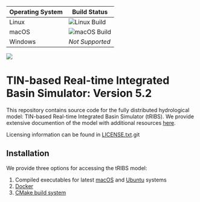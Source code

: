 | Operating System | Build Status |
|------------------|--------------|
| Linux            | ![Linux Build](https://img.shields.io/github/actions/workflow/status/tribshms/tRIBS/compile_and_test_linux.yml) |
| macOS            | ![macOS Build](https://img.shields.io/github/actions/workflow/status/tribshms/tRIBS/compile_and_test_macos.yml)|
| Windows          | *Not Supported* |

![](https://img.shields.io/readthedocs/tribshms)

# TIN-based Real-time Integrated Basin Simulator: Version 5.2
This repository contains source code for the fully distributed hydrological model: TIN-based Real-time Integrated Basin Simulator (tRIBS). We provide extensive documention of the model with additional resources [here](https://tribshms.readthedocs.io/en/latest/).

Licensing information can be found in [LICENSE.txt](./LICENSE.txt).git 

## Installation 
We provide three options for accessing the tRIBS model:

1) Compiled executables for latest [macOS]() and [Ubuntu]() systems
2) [Docker](https://tribshms.readthedocs.io/en/latest/man/Docker.html)
3) [CMake build system](https://tribshms.readthedocs.io/en/latest/man/Model_Execution.html#cmake)
